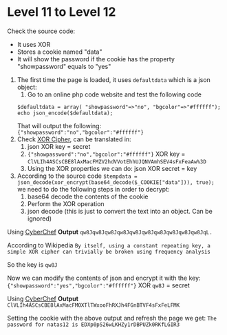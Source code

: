 # Level 11 to Level 12

Check the source code:
* It uses XOR
* Stores a cookie named "data"
* It will show the password if the cookie has the property "showpassword" equals to "yes"

1. The first time the page is loaded, it uses `defaultdata` which is a json object:
   1. Go to an online php code website and test the following code
   ```
   $defaultdata = array( "showpassword"=>"no", "bgcolor"=>"#ffffff");
   echo json_encode($defaultdata);
   ```
   That will output the following: `{"showpassword":"no","bgcolor":"#ffffff"}`
2. Check [XOR Cipher](https://en.wikipedia.org/wiki/XOR_cipher), can be translated in:
   1. json XOR key = secret
   2. `{"showpassword":"no","bgcolor":"#ffffff"}` XOR key = `ClVLIh4ASCsCBE8lAxMacFMZV2hdVVotEhhUJQNVAmhSEV4sFxFeaAw%3D`
   3. Using the XOR properties we can do:
        json XOR secret = key
3. According to the source code `$tempdata = json_decode(xor_encrypt(base64_decode($_COOKIE["data"])), true);` we need to do the following steps in order to decrypt:
   1. base64 decode the contents of the cookie
   2. Perform the XOR operation
   3. json decode (this is just to convert the text into an object. Can be ignored)

Using [CyberChef](https://gchq.github.io/CyberChef/#recipe=From_Base64('A-Za-z0-9%2B/%3D',true)XOR(%7B'option':'UTF8','string':'%7B%22showpassword%22:%22no%22,%22bgcolor%22:%22%23ffffff%22%7D'%7D,'Standard',false)&input=Q2xWTEloNEFTQ3NDQkU4bEF4TWFjRk1aVjJoZFZWb3RFaGhVSlFOVkFtaFNFVjRzRnhGZWFBdyUzRA)
**Output** `qw8Jqw8Jqw8Jqw8Jqw8Jqw8Jqw8Jqw8Jqw8Jqw8JqL.`

According to Wikipedia `By itself, using a constant repeating key, a simple XOR cipher can trivially be broken using frequency analysis`

So the key is `qw8J`

Now we can modify the contents of json and encrypt it with the key:
`{"showpassword":"yes","bgcolor":"#ffffff"}` XOR `qw8J` = secret

Using [CyberChef](https://gchq.github.io/CyberChef/#recipe=XOR(%7B'option':'UTF8','string':'qw8J'%7D,'Standard',false)To_Base64('A-Za-z0-9%2B/%3D')&input=eyJzaG93cGFzc3dvcmQiOiJ5ZXMiLCJiZ2NvbG9yIjoiI2ZmZmZmZiJ9)
**Output** `ClVLIh4ASCsCBE8lAxMacFMOXTlTWxooFhRXJh4FGnBTVF4sFxFeLFMK`

Setting the cookie with the above output and refresh the page we get: `The password for natas12 is EDXp0pS26wLKHZy1rDBPUZk0RKfLGIR3`